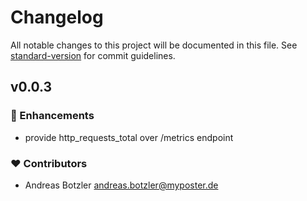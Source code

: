# Changelog

All notable changes to this project will be documented in this file. See [standard-version](https://github.com/conventional-changelog/standard-version) for commit guidelines.

## v0.0.3

### 🚀 Enhancements
- provide http_requests_total over /metrics endpoint 

### ❤️  Contributors

- Andreas Botzler <andreas.botzler@myposter.de>
